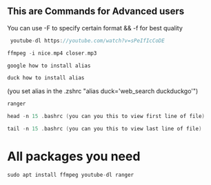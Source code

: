 ## This are Commands for Advanced users
You can use -F to specify certain format && -f for best quality

```c
 youtube-dl https://youtube.com/watch?v=sPeIfIcCoDE
```

```c
ffmpeg -i nice.mp4 closer.mp3
```
```c
google how to install alias
```
```c
duck how to install alias 
```

(you set alias in the .zshrc "alias duck='web_search duckduckgo'")
```c 
ranger
```
```c 
head -n 15 .bashrc (you can you this to view first line of file)
```
```c 
tail -n 15 .bashrc (you can you this to view last line of file) 
```

# All packages you need
```c 
sudo apt install ffmpeg youtube-dl ranger 
```
